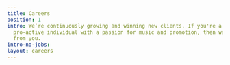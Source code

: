 ```yaml
---
title: Careers
position: 1
intro: We’re continuously growing and winning new clients. If you're a confident and
  pro-active individual with a passion for music and promotion, then we want to hear
  from you.
intro-no-jobs: 
layout: careers
---
```


